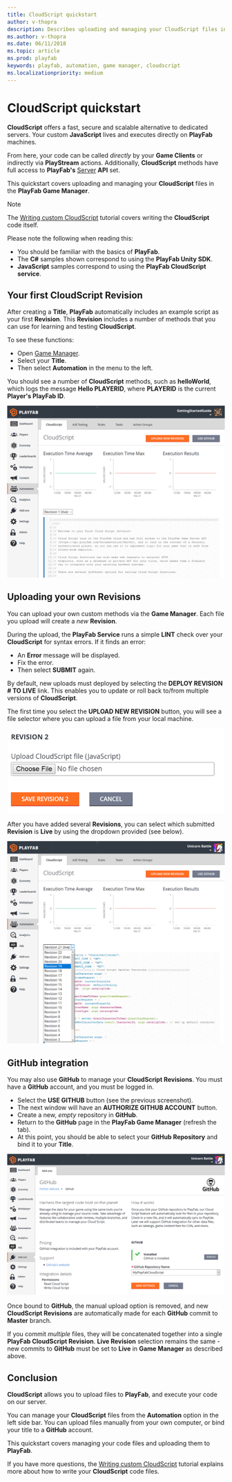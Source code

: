 ```yaml
---
title: CloudScript quickstart
author: v-thopra
description: Describes uploading and managing your CloudScript files in the PlayFab Game Manager.
ms.author: v-thopra
ms.date: 06/11/2018
ms.topic: article
ms.prod: playfab
keywords: playfab, automation, game manager, cloudscript
ms.localizationpriority: medium
---
```


# CloudScript quickstart

**CloudScript** offers a fast, secure and scalable alternative to dedicated servers. Your custom **JavaScript** lives and executes directly on **PlayFab** machines.

From here, your code can be called *directly* by your **Game Clients** or indirectly via **PlayStream** actions. Additionally, **CloudScript** methods have full access to **PlayFab's** [Server](../../../api-references/index.md) **API** set.

This quickstart covers uploading and managing your **CloudScript** files in the **PlayFab Game Manager**.

> [!NOTE]
> The [Writing custom CloudScript](writing-custom-cloudscript.md) tutorial covers writing the **CloudScript** code itself.

Please note the following when reading this:

- You should be familiar with the basics of **PlayFab**.
- The **C#** samples shown correspond to using the **PlayFab Unity SDK**.
- **JavaScript** samples correspond to using the **PlayFab CloudScript service**.

## Your first CloudScript Revision

After creating a **Title**, **PlayFab** automatically includes an example script as your first **Revision**. This **Revision** includes a number of methods that you can use for learning and testing **CloudScript**.

To see these functions:

- Open [Game Manager](https://developer.playfab.com/).
- Select your **Title**.
- Then select **Automation** in the menu to the left.

You should see a number of **CloudScript** methods, such as **helloWorld**, which logs the message **Hello PLAYERID**, where **PLAYERID** is the current **Player's PlayFab ID**.

![Game Manager - Automation - CloudScript](media/tutorials/game-manager-cloudscript.png)  

## Uploading your own Revisions

You can upload your own custom methods via the **Game Manager**. Each file you upload will create a *new* **Revision**.

During the upload, the **PlayFab Service** runs a simple **LINT** check over your **CloudScript** for syntax errors. If it finds an error:

- An **Error** message will be displayed.
- Fix the error.
- Then select **SUBMIT** again.

By default, new uploads must deployed by selecting the **DEPLOY REVISION # TO LIVE** link. This enables you to update or roll back to/from multiple versions of **CloudScript**.

The first time you select the **UPLOAD NEW REVISION** button, you will see a file selector where you can upload a file from your local machine.

![Game Manager - Upload CloudScript file](media/tutorials/game-manager-upload-cloudscript.png)  

After you have added several **Revisions**, you can select which submitted **Revision** is **Live** by using the dropdown provided (see below).

![Game Manager - Upload CloudScript - select revision](media/tutorials/game-manager-cloudscript-select-revision.png)  

## GitHub integration

You may also use **GitHub** to manage your **CloudScript Revisions**. You must have a **GitHub** account, and you must be logged in.

- Select the **USE GITHUB** button (see the previous screenshot).
- The next window will have an **AUTHORIZE GITHUB ACCOUNT** button.
- Create a new, *empty* repository in **GitHub**.
- Return to the **GitHub** page in the **PlayFab Game Manager** (refresh the tab).
- At this point, you should be able to select your **GitHub Repository** and bind it to your **Title**.

![Game Manager - Addons - GitHub](media/tutorials/game-manager-addons-github.png)  

Once bound to **GitHub**, the manual upload option is removed, and new **CloudScript Revisions** are automatically made for each **GitHub** commit to **Master** branch.

If you commit *multiple* files, they will be concatenated together into a single **PlayFab CloudScript Revision**. **Live Revision** selection remains the same - new commits to **GitHub** must be set to **Live** in **Game Manager** as described above.

## Conclusion

**CloudScript** allows you to upload files to **PlayFab**, and execute your code on our server. 

You can manage your **CloudScript** files from the **Automation** option in the left side bar. You can upload files manually from your own computer, or bind your title to a **GitHub** account.

This quickstart covers managing your code files and uploading them to **PlayFab**.

If you have more questions, the [Writing custom CloudScript](writing-custom-cloudscript.md) tutorial explains more about how to write your **CloudScript** code files.
